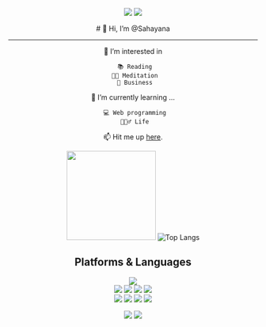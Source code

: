 <div align=center> 
  <p>
  <a href="https://sahayana.tistory.com/" target="_blank"><img src="https://img.shields.io/badge/Blog-DD0B78?style=flat-square&logo=GitHub%20Sponsors&logoColor=white"/></a>
  <a href="mailto:didrmatjd@gmail.com" target="_blank"><img src="https://img.shields.io/badge/didrmatjd@gmail.com-EA4335?style=flat-square&logo=Gmail&logoColor=white"/></a>
<!--   <a href="https://www.linkedin.com/in/%ED%9B%88%ED%9D%AC-%EA%B9%80//" target="_blank"><img src="https://img.shields.io/badge/nmdkims-0A66C2?style=flat-square&logo=Linkedin&logoColor=white"/></a> -->
  
</p>
<p>
   # 👋 Hi, I’m @Sahayana<br>
    <hr>
 👀 I’m interested in<br>
   
     📚 Reading
     🙏🏻 Meditation
     🔗 Business
    
   
 🌱 I’m currently learning ...<br>
      
     💻 Web programming
     🚶🏻‍♂️ Life
    
 📫 Hit me up [here](https://sahayana.tistory.com/).<br>
</p>

   <img height="180em" src="https://github-readme-stats.vercel.app/api?username=Sahayana&show_icons=true&hide_border=true&&count_private=true&include_all_commits=true" />   ![Top Langs](https://github-readme-stats.vercel.app/api/top-langs/?username=Sahayana&layout=compact&hide_border=true&theme=white)
  
 


  
  

## Platforms & Languages
<p>
  
  
  <img src="https://img.shields.io/badge/python-3776AB?style=for-the-badge&logo=python&logoColor=white"> 
  <br>  
    <img src="https://img.shields.io/badge/html5-E34F26?style=for-the-badge&logo=html5&logoColor=white"> 
  <img src="https://img.shields.io/badge/css-1572B6?style=for-the-badge&logo=css3&logoColor=white"> 
  <img src="https://img.shields.io/badge/javascript-F7DF1E?style=for-the-badge&logo=javascript&logoColor=black"> 
  <img src="https://img.shields.io/badge/jquery-0769AD?style=for-the-badge&logo=jquery&logoColor=white">
  <br>
     <img src="https://img.shields.io/badge/mongoDB-47A248?style=for-the-badge&logo=MongoDB&logoColor=white">
    <img src="https://img.shields.io/badge/django-092E20?style=for-the-badge&logo=django&logoColor=white">
  <img src="https://img.shields.io/badge/flask-000000?style=for-the-badge&logo=flask&logoColor=white">
      <img src="https://img.shields.io/badge/bootstrap-7952B3?style=for-the-badge&logo=bootstrap&logoColor=white">
  <br>
</p>

<p>
  <img src="https://img.shields.io/badge/github-181717?style=for-the-badge&logo=github&logoColor=white">
  <img src="https://img.shields.io/badge/git-F05032?style=for-the-badge&logo=git&logoColor=white">
</p>
</div>
</div>
